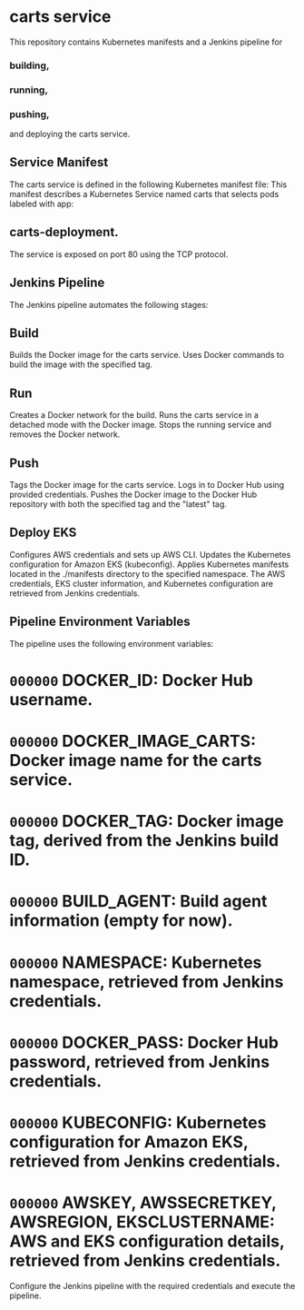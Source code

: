 # carts service
This repository contains Kubernetes manifests and a Jenkins pipeline for 
### building, 
### running, 
### pushing, 
and deploying the carts service.

## Service Manifest

The carts service is defined in the following Kubernetes manifest file:
This manifest describes a Kubernetes Service named carts that selects pods labeled with app: 

## carts-deployment. 

The service is exposed on port 80 using the TCP protocol.

## Jenkins Pipeline
The Jenkins pipeline automates the following stages:

## Build

Builds the Docker image for the carts service.
Uses Docker commands to build the image with the specified tag.

## Run

Creates a Docker network for the build.
Runs the carts service in a detached mode with the Docker image.
Stops the running service and removes the Docker network.

## Push

Tags the Docker image for the carts service.
Logs in to Docker Hub using provided credentials.
Pushes the Docker image to the Docker Hub repository with both the specified tag and the "latest" tag.

## Deploy EKS

Configures AWS credentials and sets up AWS CLI.
Updates the Kubernetes configuration for Amazon EKS (kubeconfig).
Applies Kubernetes manifests located in the ./manifests directory to the specified namespace.
The AWS credentials, EKS cluster information, and Kubernetes configuration are retrieved from Jenkins credentials.

## Pipeline Environment Variables

The pipeline uses the following environment variables:

# `000000` DOCKER_ID: Docker Hub username.
# `000000` DOCKER_IMAGE_CARTS: Docker image name for the carts service.
# `000000` DOCKER_TAG: Docker image tag, derived from the Jenkins build ID.
# `000000` BUILD_AGENT: Build agent information (empty for now).
# `000000` NAMESPACE: Kubernetes namespace, retrieved from Jenkins credentials.
# `000000` DOCKER_PASS: Docker Hub password, retrieved from Jenkins credentials.
# `000000` KUBECONFIG: Kubernetes configuration for Amazon EKS, retrieved from Jenkins credentials.
# `000000` AWSKEY, AWSSECRETKEY, AWSREGION, EKSCLUSTERNAME: AWS and EKS configuration details, retrieved from Jenkins credentials.

Configure the Jenkins pipeline with the required credentials and execute the pipeline.
